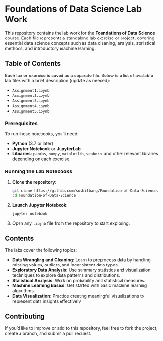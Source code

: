 # Foundations of Data Science Lab Work

This repository contains the lab work for the **Foundations of Data Science** course. Each file represents a standalone lab exercise or project, covering essential data science concepts such as data cleaning, analysis, statistical methods, and introductory machine learning.

## Table of Contents

Each lab or exercise is saved as a separate file. Below is a list of available lab files with a brief description (update as needed):

- `Assignment1.ipynb`
- `Assignment2.ipynb`
- `Assignment3.ipynb`
- `Assignment4.ipynb`
- `Assignment5.ipynb`

### Prerequisites

To run these notebooks, you’ll need:

- **Python** (3.7 or later)
- **Jupyter Notebook** or **JupyterLab**
- **Libraries**: `pandas`, `numpy`, `matplotlib`, `seaborn`, and other relevant libraries depending on each exercise.

### Running the Lab Notebooks

1. **Clone the repository**:

   ```bash
   git clone https://github.com/sushilbang/Foundation-of-Data-Science.git
   cd Foundation-of-Data-Science
   ```

2. **Launch Jupyter Notebook**:

   ```bash
   jupyter notebook
   ```

3. Open any `.ipynb` file from the repository to start exploring.

## Contents

The labs cover the following topics:

- **Data Wrangling and Cleaning**: Learn to preprocess data by handling missing values, outliers, and inconsistent data types.
- **Exploratory Data Analysis**: Use summary statistics and visualization techniques to explore data patterns and distributions.
- **Statistical Analysis**: Work on probability and statistical measures.
- **Machine Learning Basics**: Get started with basic machine learning algorithms.
- **Data Visualization**: Practice creating meaningful visualizations to represent data insights effectively.

## Contributing

If you’d like to improve or add to this repository, feel free to fork the project, create a branch, and submit a pull request.
